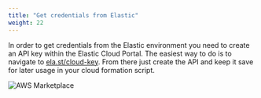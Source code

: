 ```yaml
---
title: "Get credentials from Elastic"
weight: 22
---
```


In order to get credentials from the Elastic environment you need to create an API key within the Elastic Cloud Portal. The easiest way to do is to navigate to [ela.st/cloud-key](https://ela.st/cloud-key). From there just create the API and keep it save for later usage in your cloud formation script.

![AWS Marketplace](/images/API-keys-—-Elastic-Cloud.png)